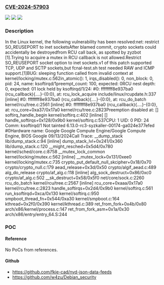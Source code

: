 ### [CVE-2024-57903](https://cve.mitre.org/cgi-bin/cvename.cgi?name=CVE-2024-57903)
![](https://img.shields.io/static/v1?label=Product&message=Linux&color=blue)
![](https://img.shields.io/static/v1?label=Version&message=8c7138b33e5c690c308b2a7085f6313fdcb3f616%3C%20579cfa595af1e00ccc9c3a849a4add6bba8b4bad%20&color=brighgreen)
![](https://img.shields.io/static/v1?label=Vulnerability&message=n%2Fa&color=brighgreen)

### Description

In the Linux kernel, the following vulnerability has been resolved:net: restrict SO_REUSEPORT to inet socketsAfter blamed commit, crypto sockets could accidentally be destroyedfrom RCU call back, as spotted by zyzbot [1].Trying to acquire a mutex in RCU callback is not allowed.Restrict SO_REUSEPORT socket option to inet sockets.v1 of this patch supported TCP, UDP and SCTP sockets,but fcnal-test.sh test needed RAW and ICMP support.[1]BUG: sleeping function called from invalid context at kernel/locking/mutex.c:562in_atomic(): 1, irqs_disabled(): 0, non_block: 0, pid: 24, name: ksoftirqd/1preempt_count: 100, expected: 0RCU nest depth: 0, expected: 01 lock held by ksoftirqd/1/24:  #0: ffffffff8e937ba0 (rcu_callback){....}-{0:0}, at: rcu_lock_acquire include/linux/rcupdate.h:337 [inline]  #0: ffffffff8e937ba0 (rcu_callback){....}-{0:0}, at: rcu_do_batch kernel/rcu/tree.c:2561 [inline]  #0: ffffffff8e937ba0 (rcu_callback){....}-{0:0}, at: rcu_core+0xa37/0x17a0 kernel/rcu/tree.c:2823Preemption disabled at: [<ffffffff8161c8c8>] softirq_handle_begin kernel/softirq.c:402 [inline] [<ffffffff8161c8c8>] handle_softirqs+0x128/0x9b0 kernel/softirq.c:537CPU: 1 UID: 0 PID: 24 Comm: ksoftirqd/1 Not tainted 6.13.0-rc3-syzkaller-00174-ga024e377efed #0Hardware name: Google Google Compute Engine/Google Compute Engine, BIOS Google 09/13/2024Call Trace: <TASK>  __dump_stack lib/dump_stack.c:94 [inline]  dump_stack_lvl+0x241/0x360 lib/dump_stack.c:120  __might_resched+0x5d4/0x780 kernel/sched/core.c:8758  __mutex_lock_common kernel/locking/mutex.c:562 [inline]  __mutex_lock+0x131/0xee0 kernel/locking/mutex.c:735  crypto_put_default_null_skcipher+0x18/0x70 crypto/crypto_null.c:179  aead_release+0x3d/0x50 crypto/algif_aead.c:489  alg_do_release crypto/af_alg.c:118 [inline]  alg_sock_destruct+0x86/0xc0 crypto/af_alg.c:502  __sk_destruct+0x58/0x5f0 net/core/sock.c:2260  rcu_do_batch kernel/rcu/tree.c:2567 [inline]  rcu_core+0xaaa/0x17a0 kernel/rcu/tree.c:2823  handle_softirqs+0x2d4/0x9b0 kernel/softirq.c:561  run_ksoftirqd+0xca/0x130 kernel/softirq.c:950  smpboot_thread_fn+0x544/0xa30 kernel/smpboot.c:164  kthread+0x2f0/0x390 kernel/kthread.c:389  ret_from_fork+0x4b/0x80 arch/x86/kernel/process.c:147  ret_from_fork_asm+0x1a/0x30 arch/x86/entry/entry_64.S:244 </TASK>

### POC

#### Reference
No PoCs from references.

#### Github
- https://github.com/fkie-cad/nvd-json-data-feeds
- https://github.com/w4zu/Debian_security

